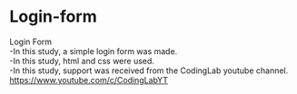 # Login-form
Login Form<br>
-In this study, a simple login form was made.<br>
-In this study, html and css were used.<br>
-In this study, support was received from the CodingLab youtube channel. https://www.youtube.com/c/CodingLabYT
